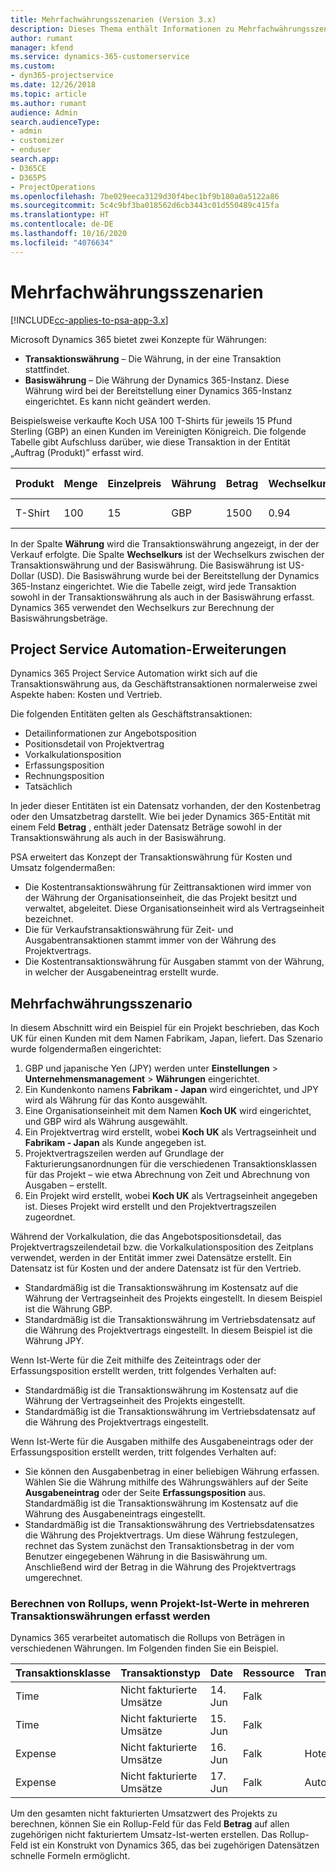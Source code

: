 ```yaml
---
title: Mehrfachwährungsszenarien (Version 3.x)
description: Dieses Thema enthält Informationen zu Mehrfachwährungsszenarien.
author: rumant
manager: kfend
ms.service: dynamics-365-customerservice
ms.custom:
- dyn365-projectservice
ms.date: 12/26/2018
ms.topic: article
ms.author: rumant
audience: Admin
search.audienceType:
- admin
- customizer
- enduser
search.app:
- D365CE
- D365PS
- ProjectOperations
ms.openlocfilehash: 7be029eeca3129d30f4bec1bf9b180a0a5122a86
ms.sourcegitcommit: 5c4c9bf3ba018562d6cb3443c01d550489c415fa
ms.translationtype: HT
ms.contentlocale: de-DE
ms.lasthandoff: 10/16/2020
ms.locfileid: "4076634"
---
```

# <a name="multiple-currency-scenarios"></a>Mehrfachwährungsszenarien

[!INCLUDE[cc-applies-to-psa-app-3.x](../includes/cc-applies-to-psa-app-3x.md)]

Microsoft Dynamics 365 bietet zwei Konzepte für Währungen:

- **Transaktionswährung** – Die Währung, in der eine Transaktion stattfindet. 
- **Basiswährung** – Die Währung der Dynamics 365-Instanz. Diese Währung wird bei der Bereitstellung einer Dynamics 365-Instanz eingerichtet. Es kann nicht geändert werden.

Beispielsweise verkaufte Koch USA 100 T-Shirts für jeweils 15 Pfund Sterling (GBP) an einen Kunden im Vereinigten Königreich. Die folgende Tabelle gibt Aufschluss darüber, wie diese Transaktion in der Entität „Auftrag (Produkt)” erfasst wird.

| Produkt | Menge | Einzelpreis | Währung | Betrag | Wechselkurs | Einzelpreis (Basis)| Betrag (Basis)|
|---------|----------|----------------|----------|--------|---------------|----------------------|--------------|
| T-Shirt | 100      | 15             | GBP      | 1500   | 0.94          | USD 17,25               | 1.725 USD       |

In der Spalte **Währung** wird die Transaktionswährung angezeigt, in der der Verkauf erfolgte. Die Spalte **Wechselkurs** ist der Wechselkurs zwischen der Transaktionswährung und der Basiswährung. Die Basiswährung ist US-Dollar (USD). Die Basiswährung wurde bei der Bereitstellung der Dynamics 365-Instanz eingerichtet.
Wie die Tabelle zeigt, wird jede Transaktion sowohl in der Transaktionswährung als auch in der Basiswährung erfasst. Dynamics 365 verwendet den Wechselkurs zur Berechnung der Basiswährungsbeträge.

## <a name="project-service-automation-extensions"></a>Project Service Automation-Erweiterungen

Dynamics 365 Project Service Automation wirkt sich auf die Transaktionswährung aus, da Geschäftstransaktionen normalerweise zwei Aspekte haben: Kosten und Vertrieb.

Die folgenden Entitäten gelten als Geschäftstransaktionen:

- Detailinformationen zur Angebotsposition
- Positionsdetail von Projektvertrag
- Vorkalkulationsposition
- Erfassungsposition
- Rechnungsposition
- Tatsächlich

In jeder dieser Entitäten ist ein Datensatz vorhanden, der den Kostenbetrag oder den Umsatzbetrag darstellt. Wie bei jeder Dynamics 365-Entität mit einem Feld **Betrag** , enthält jeder Datensatz Beträge sowohl in der Transaktionswährung als auch in der Basiswährung. 

PSA erweitert das Konzept der Transaktionswährung für Kosten und Umsatz folgendermaßen:

- Die Kostentransaktionswährung für Zeittransaktionen wird immer von der Währung der Organisationseinheit, die das Projekt besitzt und verwaltet, abgeleitet. Diese Organisationseinheit wird als Vertragseinheit bezeichnet.
- Die für Verkaufstransaktionswährung für Zeit- und Ausgabentransaktionen stammt immer von der Währung des Projektvertrags.
- Die Kostentransaktionswährung für Ausgaben stammt von der Währung, in welcher der Ausgabeneintrag erstellt wurde.

## <a name="multiple-currency-scenario"></a>Mehrfachwährungsszenario

In diesem Abschnitt wird ein Beispiel für ein Projekt beschrieben, das Koch UK für einen Kunden mit dem Namen Fabrikam, Japan, liefert. Das Szenario wurde folgendermaßen eingerichtet:

1. GBP und japanische Yen (JPY) werden unter **Einstellungen** \> **Unternehmensmanagement** \> **Währungen** eingerichtet. 
2. Ein Kundenkonto namens **Fabrikam - Japan** wird eingerichtet, und JPY wird als Währung für das Konto ausgewählt.
3. Eine Organisationseinheit mit dem Namen **Koch UK** wird eingerichtet, und GBP wird als Währung ausgewählt.
4. Ein Projektvertrag wird erstellt, wobei **Koch UK** als Vertragseinheit und **Fabrikam - Japan** als Kunde angegeben ist.
5. Projektvertragszeilen werden auf Grundlage der Fakturierungsanordnungen für die verschiedenen Transaktionsklassen für das Projekt – wie etwa Abrechnung von Zeit und Abrechnung von Ausgaben – erstellt.
6. Ein Projekt wird erstellt, wobei **Koch UK** als Vertragseinheit angegeben ist. Dieses Projekt wird erstellt und den Projektvertragszeilen zugeordnet.


Während der Vorkalkulation, die das Angebotspositionsdetail, das Projektvertragszeilendetail bzw. die Vorkalkulationsposition des Zeitplans verwendet, werden in der Entität immer zwei Datensätze erstellt. Ein Datensatz ist für Kosten und der andere Datensatz ist für den Vertrieb.

- Standardmäßig ist die Transaktionswährung im Kostensatz auf die Währung der Vertragseinheit des Projekts eingestellt. In diesem Beispiel ist die Währung GBP.
- Standardmäßig ist die Transaktionswährung im Vertriebsdatensatz auf die Währung des Projektvertrags eingestellt. In diesem Beispiel ist die Währung JPY.

Wenn Ist-Werte für die Zeit mithilfe des Zeiteintrags oder der Erfassungsposition erstellt werden, tritt folgendes Verhalten auf:

- Standardmäßig ist die Transaktionswährung im Kostensatz auf die Währung der Vertragseinheit des Projekts eingestellt.
- Standardmäßig ist die Transaktionswährung im Vertriebsdatensatz auf die Währung des Projektvertrags eingestellt.

Wenn Ist-Werte für die Ausgaben mithilfe des Ausgabeneintrags oder der Erfassungsposition erstellt werden, tritt folgendes Verhalten auf:

- Sie können den Ausgabenbetrag in einer beliebigen Währung erfassen. Wählen Sie die Währung mithilfe des Währungswählers auf der Seite **Ausgabeneintrag** oder der Seite **Erfassungsposition** aus. Standardmäßig ist die Transaktionswährung im Kostensatz auf die Währung des Ausgabeneintrags eingestellt. 
- Standardmäßig ist die Transaktionswährung des Vertriebsdatensatzes die Währung des Projektvertrags. Um diese Währung festzulegen, rechnet das System zunächst den Transaktionsbetrag in der vom Benutzer eingegebenen Währung in die Basiswährung um. Anschließend wird der Betrag in die Währung des Projektvertrags umgerechnet. 

### <a name="computing-roll-ups-when-project-actuals-are-recorded-in-multiple-transaction-currencies"></a>Berechnen von Rollups, wenn Projekt-Ist-Werte in mehreren Transaktionswährungen erfasst werden

Dynamics 365 verarbeitet automatisch die Rollups von Beträgen in verschiedenen Währungen. Im Folgenden finden Sie ein Beispiel.

| Transaktionsklasse | Transaktionstyp| Date   | Ressource | Transaktionskategorie | Menge | Einzelpreis | Betrag      | Wechselkurs | Basisbetrag |
|-------------------|------------------|--------|----------|----------------------|----------|--------------|-------------|---------------|----------------|
| Time              | Nicht fakturierte Umsätze   | 14. Jun | Falk  |                      | 8 Std.    | 20.000 JPY    | 160.000 JPY | 123           | 1.300,81 USD    |
| Time              | Nicht fakturierte Umsätze   | 15. Jun | Falk  |                      | 8 Std.    | 20.000 JPY    | 160.000 JPY | 123           | 1.300,81 USD    |
| Expense           | Nicht fakturierte Umsätze   | 16. Jun | Falk  | Hotel                | 1 EA     | 250 EUR      | 250 EUR     | 0.94          | 265,95 USD     |
| Expense           | Nicht fakturierte Umsätze   | 17. Jun | Falk  | Autovermietung           | 1 EA     | 150 EUR      | 150 EUR     | 0.94          | 159,57 USD     |

Um den gesamten nicht fakturierten Umsatzwert des Projekts zu berechnen, können Sie ein Rollup-Feld für das Feld **Betrag** auf allen zugehörigen nicht fakturiertem Umsatz-Ist-werten erstellen. Das Rollup-Feld ist ein Konstrukt von Dynamics 365, das bei zugehörigen Datensätzen schnelle Formeln ermöglicht.
